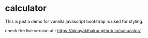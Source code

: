 # calculator
This is just a demo for vannila javascript bootstrap is used for styling.

check the live version at : https://binayakthakur.github.io/calculator/

